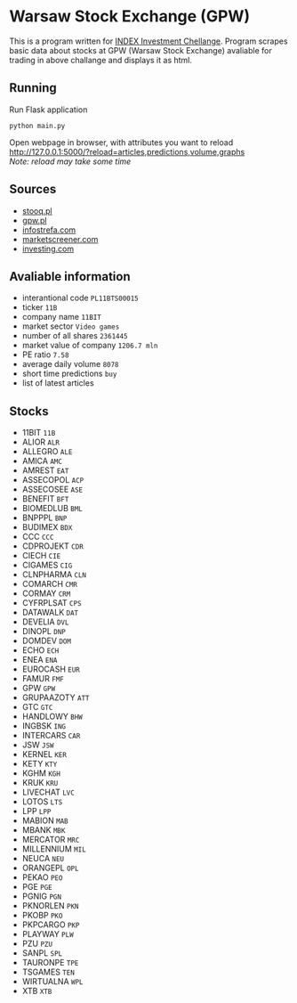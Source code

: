 # Warsaw Stock Exchange (GPW)
This is a program written for [INDEX Investment Chellange](https://iichallenge.gpw.pl/). Program scrapes basic data about stocks at GPW (Warsaw Stock Exchange) avaliable for trading in above challange and displays it as html.

## Running
Run Flask application
```code=bash
python main.py
```
Open webpage in browser, with attributes you want to reload<br/>
http://127.0.0.1:5000/?reload=articles,predictions,volume,graphs<br/>
*Note: reload may take some time*

## Sources
* [stooq.pl](https://stooq.pl/q/g/?s=11B')
* [gpw.pl](https://www.gpw.pl/ajaxindex.php?start=indicatorsTab&format=html&action=GPWListaSp&gls_isin=PL11BTS00015&lang=EN)
* [infostrefa.com](http://infostrefa.com/infostrefa/pl/profil/2,11BIT)
* [marketscreener.com](https://www.marketscreener.com/quote/stock/11-BIT-STUDIOS-S-A-25398936/consensus/)
* [investing.com](https://pl.investing.com/equities/11bit)

## Avaliable information
* interantional code `PL11BTS00015`
* ticker `11B`
* company name `11BIT`
* market sector `Video games`
* number of all shares `2361445`
* market value of company `1206.7 mln`
* PE ratio `7.58`
* average daily volume `8078`
* short time predictions `buy`
* list of latest articles

## Stocks
* 11BIT `11B`
* ALIOR `ALR`
* ALLEGRO `ALE`
* AMICA `AMC`
* AMREST `EAT`
* ASSECOPOL `ACP`
* ASSECOSEE `ASE`
* BENEFIT `BFT`
* BIOMEDLUB `BML`
* BNPPPL `BNP`
* BUDIMEX `BDX`
* CCC `CCC`
* CDPROJEKT `CDR`
* CIECH `CIE`
* CIGAMES `CIG`
* CLNPHARMA `CLN`
* COMARCH `CMR`
* CORMAY `CRM`
* CYFRPLSAT `CPS`
* DATAWALK `DAT`
* DEVELIA `DVL`
* DINOPL `DNP`
* DOMDEV `DOM`
* ECHO `ECH`
* ENEA `ENA`
* EUROCASH `EUR`
* FAMUR `FMF`
* GPW `GPW`
* GRUPAAZOTY `ATT`
* GTC `GTC`
* HANDLOWY `BHW`
* INGBSK `ING`
* INTERCARS `CAR`
* JSW `JSW`
* KERNEL `KER`
* KETY `KTY`
* KGHM `KGH`
* KRUK `KRU`
* LIVECHAT `LVC`
* LOTOS `LTS`
* LPP `LPP`
* MABION `MAB`
* MBANK `MBK`
* MERCATOR `MRC`
* MILLENNIUM `MIL`
* NEUCA `NEU`
* ORANGEPL `OPL`
* PEKAO `PEO`
* PGE `PGE`
* PGNIG `PGN`
* PKNORLEN `PKN`
* PKOBP `PKO`
* PKPCARGO `PKP`
* PLAYWAY `PLW`
* PZU `PZU`
* SANPL `SPL`
* TAURONPE `TPE`
* TSGAMES `TEN`
* WIRTUALNA `WPL`
* XTB `XTB`